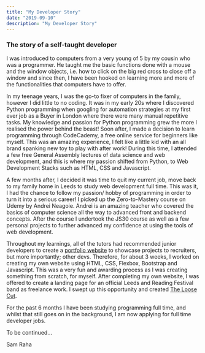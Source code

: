 ```yaml
---
title: "My Developer Story"
date: "2019-09-10"
description: "My Developer Story"
---
```


### The story of a self-taught developer

I was introduced to computers from a very young of 5 by my cousin who was a programmer. He taught me the basic functions done with a mouse and the window objects, i.e. how to click on the big red cross to close off a window and since then, I have been hooked on learning more and more of the functionalities that computers have to offer.

In my teenage years, I was the go-to fixer of computers in the family, however I did little to no coding. It was in my early 20s where I discovered Python programming when googling for automation strategies at my first ever job as a Buyer in London where there were many manual repetitive tasks. My knowledge and passion for Python programming grew the more I realised the power behind the beast! Soon after, I made a decision to learn programming through CodeCademy, a free online service for beginners like myself. This was an amazing experience, I felt like a little kid with an all brand spanking new toy to play with after work! During this time, I attended a few free General Assembly lectures of data science and web development, and this is where my passion shifted from Python, to Web Development Stacks such as HTML, CSS and Javascript.

A few months after, I decided it was time to quit my current job, move back to my family home in Leeds to study web development full time. This was it, I had the chance to follow my passion/ hobby of programming in order to turn it into a serious career! I picked up the Zero-to-Mastery course on Udemy by Andrei Neagoie. Andrei is an amazing teacher who covered the basics of computer science all the way to advanced front and backend concepts. After the course I undertook the JS30 course as well as a few personal projects to further advanced my confidence at using the tools of web development.

Throughout my learnings, all of the tutors had recommended junior developers to create a [portfolio website](https://samraha.com) to showcase projects to recruiters, but more importantly; other devs. Therefore, for about 3 weeks, I worked on creating my own website using HTML, CSS, Flexbox, Bootstrap and Javascript. This was a very fun and awarding process as I was creating something from scratch, for myself. After completing my own website, I was offered to create a landing page for an official Leeds and Reading Festival band as freelance work. I swept up this opportunity and created [The Loose Cut](https://theloosecut.com).

For the past 6 months I have been studying programming full time, and whilst that still goes on in the background, I am now applying for full time developer jobs.

To be continued...

Sam Raha
